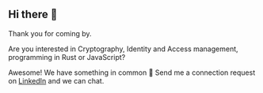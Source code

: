 ## Hi there 👋

Thank you for coming by. 

Are you interested in Cryptography, Identity and Access management, programming in Rust or JavaScript? 

Awesome! We have something in common 🔭 Send me a connection request on [LinkedIn](https://uk.linkedin.com/in/saltukalakus) and we can chat. 

<!--
**saltukalakus/saltukalakus** is a ✨ _special_ ✨ repository because its `README.md` (this file) appears on your GitHub profile.

Here are some ideas to get you started:

- 🔭 I’m currently working on ...
- 🌱 I’m currently learning ...
- 👯 I’m looking to collaborate on ...
- 🤔 I’m looking for help with ...
- 💬 Ask me about ...
- 📫 How to reach me: ...
- 😄 Pronouns: ...
- ⚡ Fun fact: ...


⭐️⭐️⭐️ 👉 my projects if you found them useful 🫣

All contributions (PRs, Issues, Questions) are welcome!

-->

<!--
| <a><img align="center" src="https://github-readme-stats.vercel.app/api?username=saltukalakus&show_icons=true&include_all_commits=true&theme=buefy&hide_border=true" alt="Anurag's github stats" /></a> | <a><img align="center" src="https://github-readme-stats.vercel.app/api/top-langs/?username=saltukalakus&layout=compact&theme=buefy&hide_border=true" /></a> |
| ------------- | ------------- |
-->
